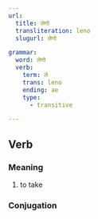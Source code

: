 ```yaml
---
url:
  title: लेणो
  transliteration: leno
  slugurl: लेणो

grammar:
  word: लेणो
  verb:
    term: ले
    trans: leno
    ending: ae
    type:
      - transitive

---
```


## Verb

### Meaning
1. to take

### Conjugation
<verb-conj :grammar="grammar"></verb-conj>